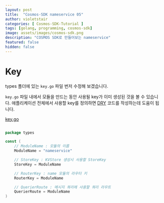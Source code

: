 ```yaml
---
layout: post
title:  "Cosmos-SDK nameservice 05"
author: violetstair
categories: [ Cosmos-SDK-Tutorial ]
tags: [golang, programming, cosmos-sdk]
image: assets/images/cosmos-sdk.png
description: "COSMOS SDK로 만들어보는 nameservice"
featured: false
hidden: false
---
```


# Key

types 폴더에 있는 `key.go` 파일 번저 수정해 보겠습니다.

`key.go` 파일 내에서 모듈을 만드는 동안 사용될 key가 이미 생성된 것을 볼 수 있습니다.
애플리케이션 전체에서 사용할 key를 정의하면 [DRY](https://en.wikipedia.org/wiki/Don%27t_repeat_yourself) 코드를 작성하는데 도움이 됩니다.

[key.go](https://github.com/cosmos/sdk-tutorials/blob/master/nameservice/x/nameservice/types/key.go)

```go

package types

const (
    // ModuleName : 모듈의 이름
    ModuleName = "nameservice"

    // StoreKey : KVStore 생성시 사용할 StoreKey
    StoreKey = ModuleName

    // RouterKey : name 모듈의 라우터 키
    RouterKey = ModuleName

    // QuerierRoute : 메시지 쿼리에 사용할 쿼리 라우트
    QuerierRoute = ModuleName
)
```
